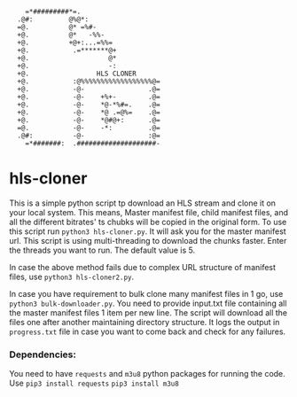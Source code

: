 ```
                                        
    =*#########*=.                      
  .@#:         @%@*:                    
  =@.          @* =%#-                  
  +@.          @*   -%%-                
  +@.          +@+:...=%%=              
  +@.           .=*******@+             
  +@.                    @*             
  +@.                    -:             
  +@.                 HLS CLONER        
  +@.           :@%%%%%%%%%%%%%%%%%%@=  
  +@.           -@-                .@=  
  +@.           -@-    +%+-        .@=  
  +@.           -@-    *@-*%#=.    .@=  
  +@.           -@-    *@ .=@%=    .@=  
  +@.           -@-    *@#@+:      .@=  
  =@.           -@-    -*:         .@=  
  .@#:          -@-                :@=  
    =*#######:  .####################-  
```

# hls-cloner
This is a simple python script tp download an HLS stream and clone it on your local system. This means, Master manifest file, child manifest files, and all the different bitrates' ts chubks will be copied in the original form.
To use this script run `python3 hls-cloner.py`.
It will ask you for the master manifest url. This script is using multi-threading to download the chunks faster. Enter the threads you want to run. The default value is 5.

In case the above method fails due to complex URL structure of manifest files, use `python3 hls-cloner2.py`.

In case you have requirement to bulk clone many manifest files in 1 go, use `python3 bulk-downloader.py`. You need to provide input.txt file containing all the master manifest files 1 item per new line. The script will download all the files one after another maintaining directory structure. It logs the output in `progress.txt` file in case you want to come back and check for any failures.

### Dependencies:
You need to have `requests` and `m3u8` python packages for running the code. 
Use
`pip3 install requests`
`pip3 install m3u8`


